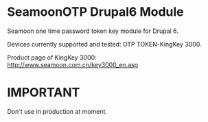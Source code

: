 SeamoonOTP Drupal6 Module
===========

Seamoon one time password token key module for Drupal 6. 

Devices currently supported and tested:
  OTP TOKEN-KingKey 3000.
  
Product page of KingKey 3000: http://www.seamoon.com.cn/key3000_en.asp

IMPORTANT
===========
Don't use in production at moment.
